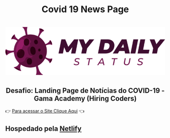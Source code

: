 <h1 align="center"> Covid 19 News Page</h1>

<h1 align="center">
  <a href="#">
    <img src="Desafio-covid-19/images/logo.png" alt="Covid-19 logo">
  </a>
</h1>

<h2 align="center">
  <b>Desafio: Landing Page de Notícias do COVID-19 - Gama Academy (Hiring Coders) </b>
</h2>


:point_right: [Para acessar o Site Clique Aqui][2] :point_left:

## Hospedado pela [Netlify][1]

[1]: https://www.netlify.com/
[2]: https://covid-19-daily-status.netlify.app/index.html
